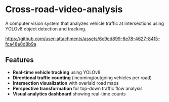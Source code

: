 # Cross-road-video-analysis
A computer vision system that analyzes vehicle traffic at intersections using YOLOv8 object detection and tracking.

https://github.com/user-attachments/assets/6c9ed899-8e78-4627-8415-fca48e8d8b9a

## Features

- **Real-time vehicle tracking** using YOLOv8
- **Directional traffic counting** (incoming/outgoing vehicles per road)
- **Intersection visualization** with overlaid road maps
- **Perspective transformation** for top-down traffic flow analysis
- **Visual analytics dashboard** showing real-time counts
